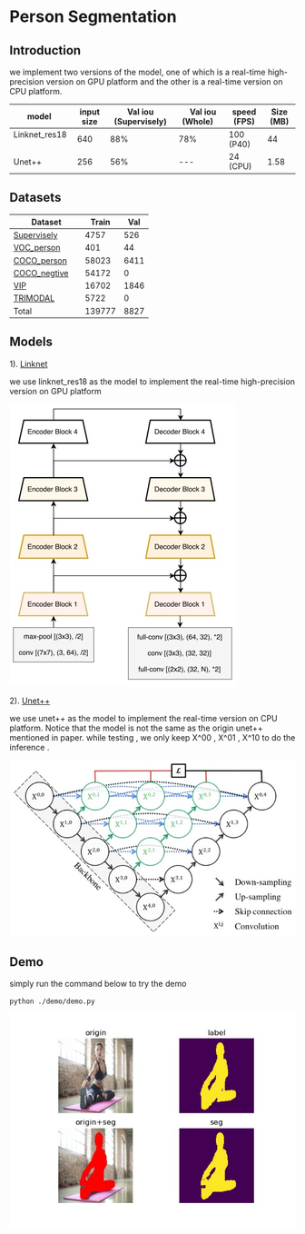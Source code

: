 # Person Segmentation

## Introduction
we implement two versions of the model,
one of which is a real-time high-precision version on GPU platform and
 the other is a real-time version on CPU platform.


model    |   input size   | Val iou (Supervisely) |    Val iou (Whole)    |  speed  (FPS) | Size (MB)
---------|------------------------|------------------|----------------------|-----------  | ----
Linknet_res18     | 640 | 88% | 78% | 100 (P40)  | 44 
Unet++     |  256 | 56% | --- | 24 (CPU)   |  1.58 

## Datasets

  Dataset  |   Train   | Val 
---------|------------------------|------------------
[Supervisely](https://supervise.ly/)     | 4757 | 526 
[VOC_person](http://host.robots.ox.ac.uk/pascal/VOC/)    |  401 | 44
[COCO_person](http://cocodataset.org/#download)     |  58023 | 6411 
[COCO_negtive](http://cocodataset.org/#download)     |  54172 | 0 
[VIP](http://www.sysu-hcp.net/lip/)     |  16702 | 1846 
[TRIMODAL](https://www.kaggle.com/aalborguniversity/trimodal-people-segmentation)     |  5722 | 0 
Total |  139777 | 8827 
## Models
1). [Linknet](https://arxiv.org/abs/1707.03718)

we use linknet_res18 as the model to implement the real-time high-precision version on GPU platform

![linknet](doc/linknet.jpg )

2). [Unet++](https://arxiv.org/abs/1807.10165) 

we use unet++ as the model to implement the real-time version on CPU platform. Notice that the model is not the same as the origin unet++ mentioned in paper.
while testing , we only keep X^00 , X^01 , X^10 to do the inference .

![unet++](doc/unet.jpg )

## Demo

simply run the command below to try the demo
```
python ./demo/demo.py 
```

![linknet](doc/demo.jpg )


 
